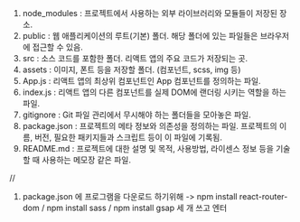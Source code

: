 <!-- 2025.01.21 memo -->

1. node_modules : 프로젝트에서 사용하는 외부 라이브러리와 모듈들이 저장된 장소.
2. public : 웹 애플리케이션의 루트(기본) 폴더. 해당 폴더에 있는 파일들은 브라우저에 접근할 수 있음.
3. src : 소스 코드를 포함한 폴더. 리액트 앱의 주요 코드가 저장되는 곳.
4. assets : 이미지, 폰트 등을 저장할 폴더. (컴포넌트, scss, img 등)
5. App.js : 리액트 앱의 최상위 컴포넌트인 App 컴포넌트를 정의하는 파일.
6. index.js : 리액트 앱의 다른 컴포넌트를 실제 DOM에 랜더링 시키는 역할을 하는 파일.
7. gitignore : Git 파일 관리에서 무시해야 하는 폴더들을 모아놓은 파일.
8. package.json : 프로젝트의 메타 정보와 의존성을 정의하는 파일. 프로젝트의 이름, 버전, 필요한 패키지들과 스크립트 등이 이 파일에 기록됨.
9. README.md : 프로젝트에 대한 설명 및 목적, 사용방법, 라이센스 정보 등을 기술할 때 사용하는 메모장 같은 파일.


//
1. package.json 에 프로그램을 다운로드 하기위해
-> npm install react-router-dom / npm install sass / npm install gsap 세 개 쓰고 엔터